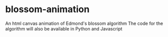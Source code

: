 # blossom-animation
An html canvas animation of Edmond's blossom algorithm
The code for the algorithm will also be available in Python and Javascript
